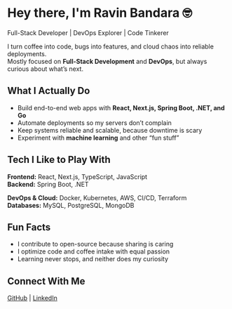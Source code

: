 # Hey there, I'm Ravin Bandara 🤓

Full-Stack Developer | DevOps Explorer | Code Tinkerer  

I turn coffee into code, bugs into features, and cloud chaos into reliable deployments.  
Mostly focused on **Full-Stack Development** and **DevOps**, but always curious about what’s next.

## What I Actually Do
- Build end-to-end web apps with **React, Next.js, Spring Boot, .NET, and Go**  
- Automate deployments so my servers don’t complain  
- Keep systems reliable and scalable, because downtime is scary  
- Experiment with **machine learning** and other “fun stuff”

## Tech I Like to Play With
**Frontend:** React, Next.js, TypeScript, JavaScript  
**Backend:** Spring Boot, .NET 

**DevOps & Cloud:** Docker, Kubernetes, AWS, CI/CD, Terraform  
**Databases:** MySQL, PostgreSQL, MongoDB  

## Fun Facts
- I contribute to open-source because sharing is caring  
- I optimize code and coffee intake with equal passion  
- Learning never stops, and neither does my curiosity  

## Connect With Me
[GitHub](https://github.com/ravin00) | [LinkedIn](https://www.linkedin.com/in/ravin-bandara-/)

